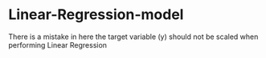 # Linear-Regression-model


There is a mistake in here the target variable (y) should not be scaled when performing Linear Regression
